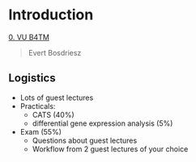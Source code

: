 # Introduction

[0. VU B4TM](Machine%20Learning/VU%20Bioinformatics%20for%20Translational%20Medicine/0.%20VU%20B4TM.md)
> Evert Bosdriesz

## Logistics

- Lots of guest lectures
- Practicals: 
	- CATS (40%)
	- differential gene expression analysis (5%)
- Exam (55%)
	- Questions about guest lectures
	- Workflow from 2 guest lectures of your choice

## 